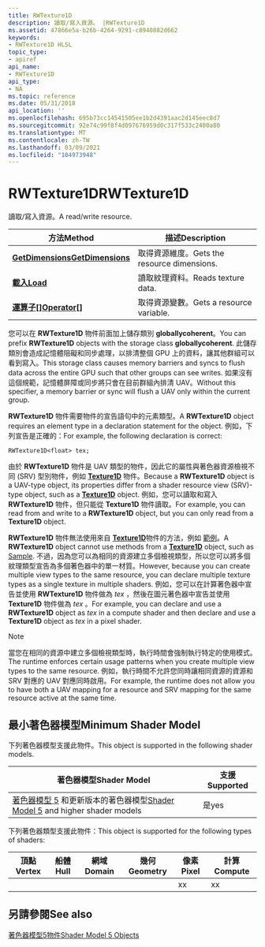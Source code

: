 ```yaml
---
title: RWTexture1D
description: 讀取/寫入資源。 |RWTexture1D
ms.assetid: 47866e5a-b26b-4264-9291-c8940882d662
keywords:
- RWTexture1D HLSL
topic_type:
- apiref
api_name:
- RWTexture1D
api_type:
- NA
ms.topic: reference
ms.date: 05/31/2018
api_location: ''
ms.openlocfilehash: 695b73cc14541505ee1b2d4391aac2d145eec8d7
ms.sourcegitcommit: 92e74c99f8f4d097676959d0c317f533c2400a80
ms.translationtype: MT
ms.contentlocale: zh-TW
ms.lasthandoff: 03/09/2021
ms.locfileid: "104973948"
---
```

# <a name="rwtexture1d"></a><span data-ttu-id="27a13-105">RWTexture1D</span><span class="sxs-lookup"><span data-stu-id="27a13-105">RWTexture1D</span></span>

<span data-ttu-id="27a13-106">讀取/寫入資源。</span><span class="sxs-lookup"><span data-stu-id="27a13-106">A read/write resource.</span></span>



| <span data-ttu-id="27a13-107">方法</span><span class="sxs-lookup"><span data-stu-id="27a13-107">Method</span></span>                                                        | <span data-ttu-id="27a13-108">描述</span><span class="sxs-lookup"><span data-stu-id="27a13-108">Description</span></span>                   |
|---------------------------------------------------------------|-------------------------------|
| [<span data-ttu-id="27a13-109">**GetDimensions**</span><span class="sxs-lookup"><span data-stu-id="27a13-109">**GetDimensions**</span></span>](sm5-object-rwtexture1d-getdimensions.md) | <span data-ttu-id="27a13-110">取得資源維度。</span><span class="sxs-lookup"><span data-stu-id="27a13-110">Gets the resource dimensions.</span></span> |
| [<span data-ttu-id="27a13-111">**載入**</span><span class="sxs-lookup"><span data-stu-id="27a13-111">**Load**</span></span>](rwtexture1d-load.md)                              | <span data-ttu-id="27a13-112">讀取紋理資料。</span><span class="sxs-lookup"><span data-stu-id="27a13-112">Reads texture data.</span></span>           |
| <span data-ttu-id="27a13-113">[**運算子\[\]**](sm5-object-rwtexture1d-operatorindex.md)</span><span class="sxs-lookup"><span data-stu-id="27a13-113">[**Operator\[\]**](sm5-object-rwtexture1d-operatorindex.md)</span></span>  | <span data-ttu-id="27a13-114">取得資源變數。</span><span class="sxs-lookup"><span data-stu-id="27a13-114">Gets a resource variable.</span></span>     |



 

<span data-ttu-id="27a13-115">您可以在 **RWTexture1D** 物件前面加上儲存類別 **globallycoherent**。</span><span class="sxs-lookup"><span data-stu-id="27a13-115">You can prefix **RWTexture1D** objects with the storage class **globallycoherent**.</span></span> <span data-ttu-id="27a13-116">此儲存類別會造成記憶體阻礙和同步處理，以排清整個 GPU 上的資料，讓其他群組可以看到寫入。</span><span class="sxs-lookup"><span data-stu-id="27a13-116">This storage class causes memory barriers and syncs to flush data across the entire GPU such that other groups can see writes.</span></span> <span data-ttu-id="27a13-117">如果沒有這個規範，記憶體屏障或同步將只會在目前群組內排清 UAV。</span><span class="sxs-lookup"><span data-stu-id="27a13-117">Without this specifier, a memory barrier or sync will flush a UAV only within the current group.</span></span>

<span data-ttu-id="27a13-118">**RWTexture1D** 物件需要物件的宣告語句中的元素類型。</span><span class="sxs-lookup"><span data-stu-id="27a13-118">A **RWTexture1D** object requires an element type in a declaration statement for the object.</span></span> <span data-ttu-id="27a13-119">例如，下列宣告是正確的：</span><span class="sxs-lookup"><span data-stu-id="27a13-119">For example, the following declaration is correct:</span></span>


```
RWTexture1D<float> tex;
```



<span data-ttu-id="27a13-120">由於 **RWTexture1D** 物件是 UAV 類型的物件，因此它的屬性與著色器資源檢視不同 (SRV) 型別物件，例如 [**Texture1D**](sm5-object-texture1d.md) 物件。</span><span class="sxs-lookup"><span data-stu-id="27a13-120">Because a **RWTexture1D** object is a UAV-type object, its properties differ from a shader resource view (SRV)-type object, such as a [**Texture1D**](sm5-object-texture1d.md) object.</span></span> <span data-ttu-id="27a13-121">例如，您可以讀取和寫入 **RWTexture1D** 物件，但只能從 **Texture1D** 物件讀取。</span><span class="sxs-lookup"><span data-stu-id="27a13-121">For example, you can read from and write to a **RWTexture1D** object, but you can only read from a **Texture1D** object.</span></span>

<span data-ttu-id="27a13-122">**RWTexture1D** 物件無法使用來自 [**Texture1D**](sm5-object-texture1d.md)物件的方法，例如 [範例](dx-graphics-hlsl-to-sample.md)。</span><span class="sxs-lookup"><span data-stu-id="27a13-122">A **RWTexture1D** object cannot use methods from a [**Texture1D**](sm5-object-texture1d.md) object, such as [Sample](dx-graphics-hlsl-to-sample.md).</span></span> <span data-ttu-id="27a13-123">不過，因為您可以為相同的資源建立多個檢視類型，所以您可以將多個紋理類型宣告為多個著色器中的單一材質。</span><span class="sxs-lookup"><span data-stu-id="27a13-123">However, because you can create multiple view types to the same resource, you can declare multiple texture types as a single texture in multiple shaders.</span></span> <span data-ttu-id="27a13-124">例如，您可以在計算著色器中宣告並使用 **RWTexture1D** 物件做為 *tex* ，然後在圖元著色器中宣告並使用 **Texture1D** 物件做為 *tex* 。</span><span class="sxs-lookup"><span data-stu-id="27a13-124">For example, you can declare and use a **RWTexture1D** object as *tex* in a compute shader and then declare and use a **Texture1D** object as *tex* in a pixel shader.</span></span>

> [!Note]  
> <span data-ttu-id="27a13-125">當您在相同的資源中建立多個檢視類型時，執行時間會強制執行特定的使用模式。</span><span class="sxs-lookup"><span data-stu-id="27a13-125">The runtime enforces certain usage patterns when you create multiple view types to the same resource.</span></span> <span data-ttu-id="27a13-126">例如，執行時間不允許您同時讓相同資源的資源和 SRV 對應的 UAV 對應同時啟用。</span><span class="sxs-lookup"><span data-stu-id="27a13-126">For example, the runtime does not allow you to have both a UAV mapping for a resource and SRV mapping for the same resource active at the same time.</span></span>

 

## <a name="minimum-shader-model"></a><span data-ttu-id="27a13-127">最小著色器模型</span><span class="sxs-lookup"><span data-stu-id="27a13-127">Minimum Shader Model</span></span>

<span data-ttu-id="27a13-128">下列著色器模型支援此物件。</span><span class="sxs-lookup"><span data-stu-id="27a13-128">This object is supported in the following shader models.</span></span>



| <span data-ttu-id="27a13-129">著色器模型</span><span class="sxs-lookup"><span data-stu-id="27a13-129">Shader Model</span></span>                                                                | <span data-ttu-id="27a13-130">支援</span><span class="sxs-lookup"><span data-stu-id="27a13-130">Supported</span></span> |
|-----------------------------------------------------------------------------|-----------|
| <span data-ttu-id="27a13-131">[著色器模型 5](d3d11-graphics-reference-sm5.md) 和更新版本的著色器模型</span><span class="sxs-lookup"><span data-stu-id="27a13-131">[Shader Model 5](d3d11-graphics-reference-sm5.md) and higher shader models</span></span> | <span data-ttu-id="27a13-132">是</span><span class="sxs-lookup"><span data-stu-id="27a13-132">yes</span></span>       |



 

<span data-ttu-id="27a13-133">下列著色器類型支援此物件：</span><span class="sxs-lookup"><span data-stu-id="27a13-133">This object is supported for the following types of shaders:</span></span>



| <span data-ttu-id="27a13-134">頂點</span><span class="sxs-lookup"><span data-stu-id="27a13-134">Vertex</span></span> | <span data-ttu-id="27a13-135">船體</span><span class="sxs-lookup"><span data-stu-id="27a13-135">Hull</span></span> | <span data-ttu-id="27a13-136">網域</span><span class="sxs-lookup"><span data-stu-id="27a13-136">Domain</span></span> | <span data-ttu-id="27a13-137">幾何</span><span class="sxs-lookup"><span data-stu-id="27a13-137">Geometry</span></span> | <span data-ttu-id="27a13-138">像素</span><span class="sxs-lookup"><span data-stu-id="27a13-138">Pixel</span></span> | <span data-ttu-id="27a13-139">計算</span><span class="sxs-lookup"><span data-stu-id="27a13-139">Compute</span></span> |
|--------|------|--------|----------|-------|---------|
|        |      |        |          | <span data-ttu-id="27a13-140">x</span><span class="sxs-lookup"><span data-stu-id="27a13-140">x</span></span>     | <span data-ttu-id="27a13-141">x</span><span class="sxs-lookup"><span data-stu-id="27a13-141">x</span></span>       |



 

## <a name="see-also"></a><span data-ttu-id="27a13-142">另請參閱</span><span class="sxs-lookup"><span data-stu-id="27a13-142">See also</span></span>

<dl> <dt>

[<span data-ttu-id="27a13-143">著色器模型5物件</span><span class="sxs-lookup"><span data-stu-id="27a13-143">Shader Model 5 Objects</span></span>](d3d11-graphics-reference-sm5-objects.md)
</dt> </dl>

 

 




